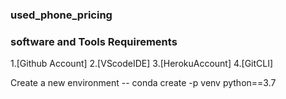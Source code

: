 ### used_phone_pricing

### software and Tools Requirements

1.[Github Account]
2.[VScodeIDE]
3.[HerokuAccount]
4.[GitCLI]

Create a new environment 
-- conda create -p venv python==3.7 